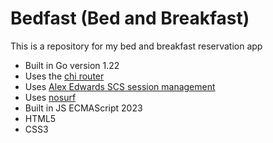 # Bedfast (Bed and Breakfast)

This is a repository for my bed and breakfast reservation app

- Built in Go version 1.22
- Uses the [chi router](https://github.com/go-chi/chi)
- Uses [Alex Edwards SCS session management](https://github.com/alexedwards/scs)
- Uses [nosurf](https://github.com/justinas/nosurf) 
- Built in JS ECMAScript 2023
- HTML5
- CSS3